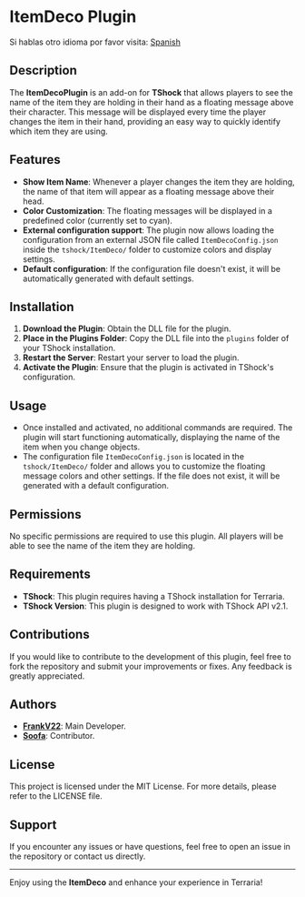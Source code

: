 # ItemDeco Plugin

Si hablas otro idioma por favor visita: [Spanish](https://github.com/itsFrankV22/ItemSuffixBelowName/blob/master/READMESpanish.md)

## Description

The **ItemDecoPlugin** is an add-on for **TShock** that allows players to see the name of the item they are holding in their hand as a floating message above their character. This message will be displayed every time the player changes the item in their hand, providing an easy way to quickly identify which item they are using.

## Features

- **Show Item Name**: Whenever a player changes the item they are holding, the name of that item will appear as a floating message above their head.
- **Color Customization**: The floating messages will be displayed in a predefined color (currently set to cyan).
- **External configuration support**: The plugin now allows loading the configuration from an external JSON file called `ItemDecoConfig.json` inside the `tshock/ItemDeco/` folder to customize colors and display settings.
- **Default configuration**: If the configuration file doesn't exist, it will be automatically generated with default settings.

## Installation

1. **Download the Plugin**: Obtain the DLL file for the plugin.
2. **Place in the Plugins Folder**: Copy the DLL file into the `plugins` folder of your TShock installation.
3. **Restart the Server**: Restart your server to load the plugin.
4. **Activate the Plugin**: Ensure that the plugin is activated in TShock's configuration.

## Usage

- Once installed and activated, no additional commands are required. The plugin will start functioning automatically, displaying the name of the item when you change objects.
- The configuration file `ItemDecoConfig.json` is located in the `tshock/ItemDeco/` folder and allows you to customize the floating message colors and other settings. If the file does not exist, it will be generated with a default configuration.

## Permissions

No specific permissions are required to use this plugin. All players will be able to see the name of the item they are holding.

## Requirements

- **TShock**: This plugin requires having a TShock installation for Terraria.
- **TShock Version**: This plugin is designed to work with TShock API v2.1.

## Contributions

If you would like to contribute to the development of this plugin, feel free to fork the repository and submit your improvements or fixes. Any feedback is greatly appreciated.

## Authors

- **[FrankV22](https://github.com/itsFrankV22)**: Main Developer.
- **[Soofa](https://github.com/Soof4)**: Contributor.

## License

This project is licensed under the MIT License. For more details, please refer to the LICENSE file.

## Support

If you encounter any issues or have questions, feel free to open an issue in the repository or contact us directly.

---

Enjoy using the **ItemDeco** and enhance your experience in Terraria!

